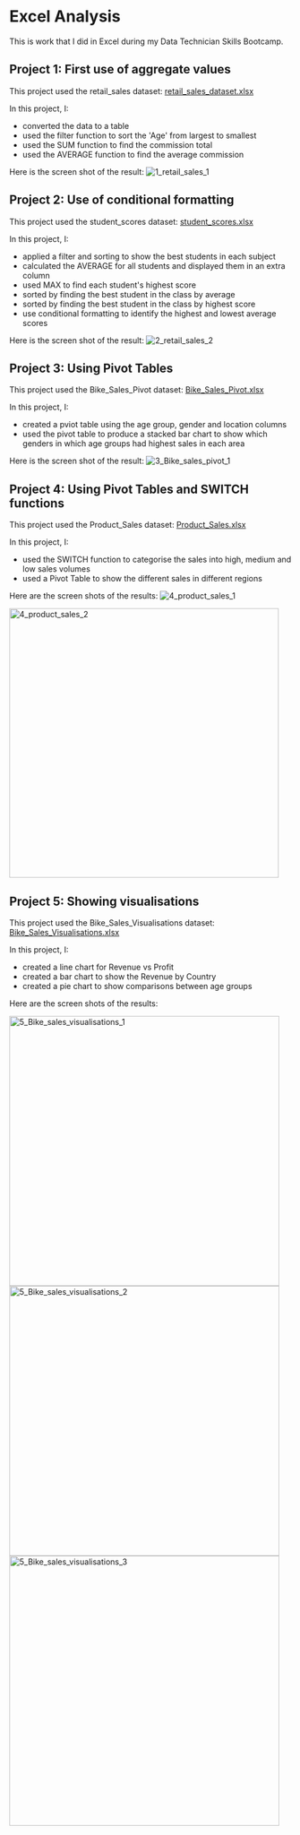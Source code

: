 # Excel Analysis
This is work that I did in Excel during my Data Technician Skills Bootcamp.

## Project 1: First use of aggregate values

This project used the retail_sales dataset: [retail_sales_dataset.xlsx](https://github.com/user-attachments/files/18151958/retail_sales_dataset.xlsx)

In this project, I:
* converted the data to a table
* used the filter function to sort the 'Age' from largest to smallest
* used the SUM function to find the commission total
* used the AVERAGE function to find the average commission

Here is the screen shot of the result:
![1_retail_sales_1](https://github.com/user-attachments/assets/d8affe22-379a-460a-9c5c-16b8cb0966b0)


## Project 2: Use of conditional formatting

This project used the student_scores dataset: [student_scores.xlsx](https://github.com/user-attachments/files/18151967/student_scores.xlsx)

In this project, I:
* applied a filter and sorting to show the best students in each subject
* calculated the AVERAGE for all students and displayed them in an extra column
* used MAX to find each student's highest score
* sorted by finding the best student in the class by average
* sorted by finding the best student in the class by highest score
* use conditional formatting to identify the highest and lowest average scores

Here is the screen shot of the result:
![2_retail_sales_2](https://github.com/user-attachments/assets/1ab72804-fae7-4c25-acbf-fe69bca1702d)


## Project 3: Using Pivot Tables

This project used the Bike_Sales_Pivot dataset: [Bike_Sales_Pivot.xlsx](https://github.com/user-attachments/files/18151985/Bike_Sales_Pivot.xlsx)

In this project, I:
* created a pviot table using the age group, gender and location columns
* used the pivot table to produce a stacked bar chart to show which genders in which age groups had highest sales in each area

Here is the screen shot of the result:
![3_Bike_sales_pivot_1](https://github.com/user-attachments/assets/9256183d-d363-47f0-9e68-3144763c101c)


## Project 4: Using Pivot Tables and SWITCH functions

This project used the Product_Sales dataset: [Product_Sales.xlsx](https://github.com/user-attachments/files/18152291/Product_Sales.xlsx)

In this project, I:
* used the SWITCH function to categorise the sales into high, medium and low sales volumes
* used a Pivot Table to show the different sales in different regions

Here are the screen shots of the results:
![4_product_sales_1](https://github.com/user-attachments/assets/e7cd0272-e552-4d4f-a17b-0ba8358c715b)

<img width="481" alt="4_product_sales_2" src="https://github.com/user-attachments/assets/1c49532f-c1b5-4546-9a4b-bf6adac52de9" />


## Project 5: Showing visualisations

This project used the Bike_Sales_Visualisations dataset: [Bike_Sales_Visualisations.xlsx](https://github.com/user-attachments/files/18152377/Bike_Sales_Visualisations.xlsx)

In this project, I:
* created a line chart for Revenue vs Profit
* created a bar chart to show the Revenue by Country
* created a pie chart to show comparisons between age groups

Here are the screen shots of the results:

<img width="482" alt="5_Bike_sales_visualisations_1" src="https://github.com/user-attachments/assets/e5461a2c-38b3-4700-8db3-77f836c0bfc2" />

<img width="482" alt="5_Bike_sales_visualisations_2" src="https://github.com/user-attachments/assets/7f9dc9b1-5a45-4d0b-981a-3726500df0a6" />

<img width="482" alt="5_Bike_sales_visualisations_3" src="https://github.com/user-attachments/assets/e832daf5-421d-4ec8-8404-557b975d4842" />


